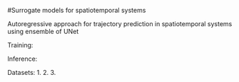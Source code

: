 #Surrogate models for spatiotemporal systems

Autoregressive  approach for trajectory prediction in spatiotemporal systems using ensemble of UNet

Training:

Inference:


Datasets:
1.
2.
3.
